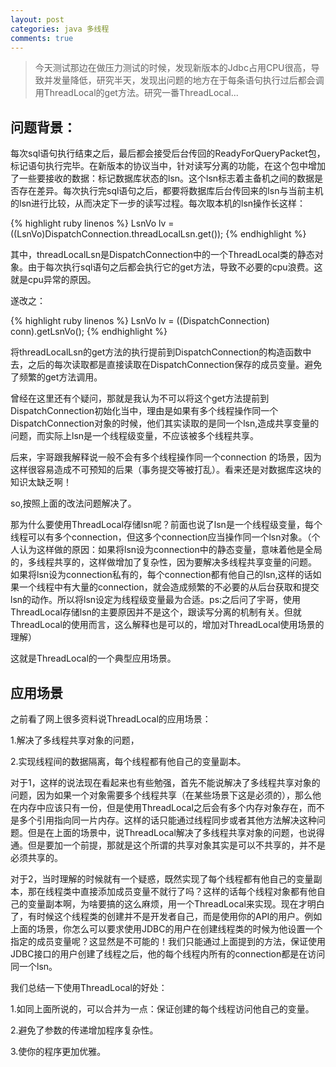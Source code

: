 ```yaml
---
layout: post
categories: java 多线程
comments: true
---
```


> 今天测试那边在做压力测试的时候，发现新版本的Jdbc占用CPU很高，导致并发量降低，研究半天，发现出问题的地方在于每条语句执行过后都会调用ThreadLocal的get方法。研究一番ThreadLocal...

## **问题背景**：

每次sql语句执行结束之后，最后都会接受后台传回的ReadyForQueryPacket包，标记语句执行完毕。在新版本的协议当中，针对读写分离的功能，在这个包中增加了一些要接收的数据：标记数据库状态的lsn。这个lsn标志着主备机之间的数据是否存在差异。每次执行完sql语句之后，都要将数据库后台传回来的lsn与当前主机的lsn进行比较，从而决定下一步的读写过程。每次取本机的lsn操作长这样：

{% highlight ruby linenos %}
LsnVo lv = ((LsnVo)DispatchConnection.threadLocalLsn.get());
{% endhighlight %}

其中，threadLocalLsn是DispatchConnection中的一个ThreadLocal类的静态对象。由于每次执行sql语句之后都会执行它的get方法，导致不必要的cpu浪费。这就是cpu异常的原因。

遂改之：

{% highlight ruby linenos %}
LsnVo lv = ((DispatchConnection) conn).getLsnVo();
{% endhighlight %}

将threadLocalLsn的get方法的执行提前到DispatchConnection的构造函数中去，之后的每次读取都是直接读取在DispatchConnection保存的成员变量。避免了频繁的get方法调用。

曾经在这里还有个疑问，那就是我认为不可以将这个get方法提前到DispatchConnection初始化当中，理由是如果有多个线程操作同一个DispatchConnection对象的时候，他们其实读取的是同一个lsn,造成共享变量的问题，而实际上lsn是一个线程级变量，不应该被多个线程共享。

后来，宇哥跟我解释说一般不会有多个线程操作同一个connection 的场景，因为这样很容易造成不可预知的后果（事务提交等被打乱）。看来还是对数据库这块的知识太缺乏啊！

so,按照上面的改法问题解决了。

那为什么要使用ThreadLocal存储lsn呢？前面也说了lsn是一个线程级变量，每个线程可以有多个connection，但这多个connection应当操作同一个lsn对象。（个人认为这样做的原因：如果将lsn设为connection中的静态变量，意味着他是全局的，多线程共享的，这样做增加了复杂性，因为要解决多线程共享变量的问题。 如果将lsn设为connection私有的，每个connection都有他自己的lsn,这样的话如果一个线程中有大量的connection，就会造成频繁的不必要的从后台获取和提交lsn的动作。所以将lsn设定为线程级变量最为合适。ps:之后问了宇哥，使用ThreadLocal存储lsn的主要原因并不是这个，跟读写分离的机制有关。但就ThreadLocal的使用而言，这么解释也是可以的，增加对ThreadLocal使用场景的理解）

这就是ThreadLocal的一个典型应用场景。

## **应用场景**

之前看了网上很多资料说ThreadLocal的应用场景：

1.解决了多线程共享对象的问题，

2.实现线程间的数据隔离，每个线程都有他自己的变量副本。

对于1，这样的说法现在看起来也有些勉强，首先不能说解决了多线程共享对象的问题，因为如果一个对象需要多个线程共享（在某些场景下这是必须的），那么他在内存中应该只有一份，但是使用ThreadLocal之后会有多个内存对象存在，而不是多个引用指向同一片内存。这样的话只能通过线程同步或者其他方法解决这种问题。但是在上面的场景中，说ThreadLocal解决了多线程共享对象的问题，也说得通。但是要加一个前提，那就是这个所谓的共享对象其实是可以不共享的，并不是必须共享的。

对于2，当时理解的时候就有一个疑惑，既然实现了每个线程都有他自己的变量副本，那在线程类中直接添加成员变量不就行了吗？这样的话每个线程对象都有他自己的变量副本啊，为啥要搞的这么麻烦，用一个ThreadLocal来实现。现在才明白了，有时候这个线程类的创建并不是开发者自己，而是使用你的API的用户。例如上面的场景，你怎么可以要求使用JDBC的用户在创建线程类的时候为他设置一个指定的成员变量呢？这显然是不可能的！我们只能通过上面提到的方法，保证使用JDBC接口的用户创建了线程之后，他的每个线程内所有的connection都是在访问同一个lsn。

我们总结一下使用ThreadLocal的好处：

1.如同上面所说的，可以合并为一点：保证创建的每个线程访问他自己的变量。

2.避免了参数的传递增加程序复杂性。

3.使你的程序更加优雅。